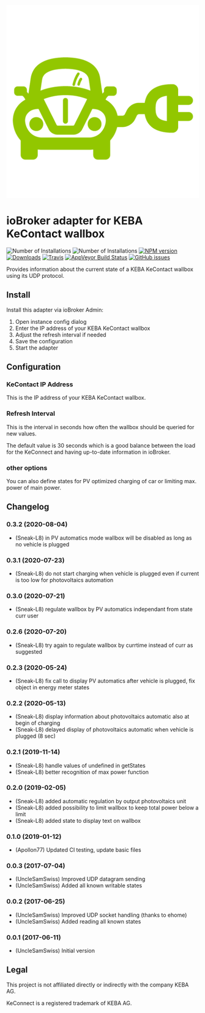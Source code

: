 ![Adapter Logo](admin/charger.png)

# ioBroker adapter for KEBA KeContact wallbox

![Number of Installations](http://iobroker.live/badges/kecontact-installed.svg) ![Number of Installations](http://iobroker.live/badges/kecontact-stable.svg) [![NPM version](http://img.shields.io/npm/v/iobroker.kecontact.svg)](https://www.npmjs.com/package/iobroker.kecontact) [![Downloads](https://img.shields.io/npm/dm/iobroker.kecontact.svg)](https://www.npmjs.com/package/iobroker.kecontact) [![Travis](https://img.shields.io/travis/iobroker-community-adapters/ioBroker.kecontact.svg)](https://travis-ci.org/iobroker-community-adapters/ioBroker.kecontact/) [![AppVeyor Build Status](https://img.shields.io/appveyor/ci/iobroker-community-adapters/iobroker-kecontact-fxdvr.svg)](https://ci.appveyor.com/project/iobroker-community-adapters/iobroker-kecontact-fxdvr) [![GitHub issues](https://img.shields.io/github/issues/iobroker-community-adapters/ioBroker.kecontact.svg)](https://github.com/iobroker-community-adapters/ioBroker.kecontact/issues)

Provides information about the current state of a KEBA KeContact wallbox using its UDP protocol.

## Install

Install this adapter via ioBroker Admin:
1. Open instance config dialog
2. Enter the IP address of your KEBA KeContact wallbox
3. Adjust the refresh interval if needed
4. Save the configuration
5. Start the adapter

## Configuration

### KeContact IP Address

This is the IP address of your KEBA KeContact wallbox.

### Refresh Interval

This is the interval in seconds how often the wallbox should be queried for new values.

The default value is 30 seconds which is a good balance between the load for the KeConnect and having up-to-date information in ioBroker.

### other options

You can also define states for PV optimized charging of car or limiting max. power of main power.

## Changelog
### 0.3.2 (2020-08-04)
* (Sneak-L8) in PV automatics mode wallbox will be disabled as long as no vehicle is plugged

### 0.3.1 (2020-07-23)
* (Sneak-L8) do not start charging when vehicle is plugged even if current is too low for photovoltaics automation

### 0.3.0 (2020-07-21)
* (Sneak-L8) regulate wallbox by PV automatics independant from state curr user

### 0.2.6 (2020-07-20)
* (Sneak-L8) try again to regulate wallbox by currtime instead of curr as suggested

### 0.2.3 (2020-05-24)
* (Sneak-L8) fix call to display PV automatics after vehicle is plugged, fix object in energy meter states

### 0.2.2 (2020-05-13)
* (Sneak-L8) display information about photovoltaics automatic also at begin of charging
* (Sneak-L8) delayed display of photovoltaics automatic when vehicle is plugged (8 sec)

### 0.2.1 (2019-11-14)
* (Sneak-L8) handle values of undefined in getStates
* (Sneak-L8) better recognition of max power function

### 0.2.0 (2019-02-05)
* (Sneak-L8) added automatic regulation by output photovoltaics unit
* (Sneak-L8) added possibility to limit wallbox to keep total power below a limit
* (Sneak-L8) added state to display text on wallbox

### 0.1.0 (2019-01-12)
* (Apollon77) Updated CI testing, update basic files

### 0.0.3 (2017-07-04)
* (UncleSamSwiss) Improved UDP datagram sending
* (UncleSamSwiss) Added all known writable states

### 0.0.2 (2017-06-25)
* (UncleSamSwiss) Improved UDP socket handling (thanks to ehome)
* (UncleSamSwiss) Added reading all known states

### 0.0.1 (2017-06-11)
* (UncleSamSwiss) Initial version

## Legal

This project is not affiliated directly or indirectly with the company KEBA AG.

KeConnect is a registered trademark of KEBA AG.

